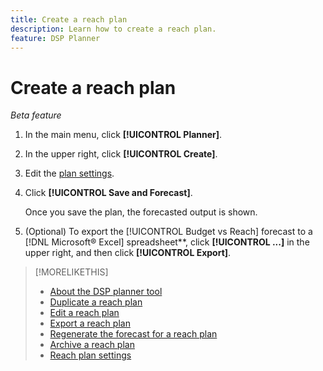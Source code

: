 ```yaml
---
title: Create a reach plan
description: Learn how to create a reach plan.
feature: DSP Planner
---
```

# Create a reach plan

*Beta feature*

1. In the main menu, click **[!UICONTROL Planner]**.

1. In the upper right, click **[!UICONTROL Create]**.

1. Edit the [plan settings](planner-settings.md).

1. Click **[!UICONTROL Save and Forecast]**.

    Once you save the plan, the forecasted output is shown.

1. (Optional) To export the [!UICONTROL Budget vs Reach] forecast to a [!DNL Microsoft® Excel] spreadsheet**, click **[!UICONTROL ...]** in the upper right, and then click **[!UICONTROL Export]**.

>[!MORELIKETHIS]
>
>* [About the DSP planner tool](planner-about.md)
>* [Duplicate a reach plan](planner-duplicate.md)
>* [Edit a reach plan](planner-edit.md)
>* [Export a reach plan](planner-export.md)
>* [Regenerate the forecast for a reach plan](planner-forecast.md)
>* [Archive a reach plan](planner-archive.md)
>* [Reach plan settings](planner-settings.md)
